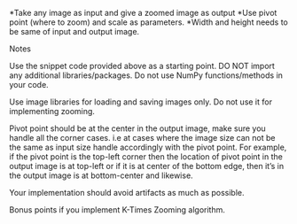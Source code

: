 *Take any image as input and give a zoomed image as output
*Use pivot point (where to zoom) and scale as parameters.
*Width and height needs to be same of input and output image.

Notes

Use the snippet code provided above as a starting point. DO NOT import any additional libraries/packages. Do not use NumPy functions/methods in your code.

Use image libraries for loading and saving images only. Do not use it for implementing zooming.

Pivot point should be at the center in the output image, make sure you handle all the corner cases. i.e at cases where the image size can not be the same as input size handle accordingly with the pivot point. For example, if the pivot point is the top-left corner then the location of pivot point in the output image is at top-left or if it is at center of the bottom edge, then it’s in the output image is at bottom-center and likewise.

Your implementation should avoid artifacts as much as possible.

Bonus points if you implement K-Times Zooming algorithm.

